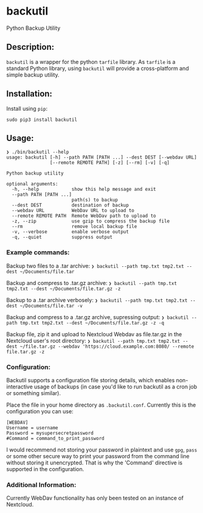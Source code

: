 # backutil
Python Backup Utility

## Description:
`backutil` is a wrapper for the python `tarfile` library. As `tarfile` is a standard Python library, using `backutil` will provide a cross-platform and simple backup utility.


## Installation:

Install using `pip`:

`sudo pip3 install backutil`


## Usage:
```
❯ ./bin/backutil --help
usage: backutil [-h] --path PATH [PATH ...] --dest DEST [--webdav URL]
                [--remote REMOTE PATH] [-z] [--rm] [-v] [-q]

Python backup utility

optional arguments:
  -h, --help            show this help message and exit
  --path PATH [PATH ...]
                        path(s) to backup
  --dest DEST           destination of backup
  --webdav URL          WebDav URL to upload to
  --remote REMOTE PATH  Remote WebDav path to upload to
  -z, --zip             use gzip to compress the backup file
  --rm                  remove local backup file
  -v, --verbose         enable verbose output
  -q, --quiet           suppress output
```


### Example commands:

Backup two files to a .tar archive:
`❯ backutil --path tmp.txt tmp2.txt --dest ~/Documents/file.tar`

Backup and compress to .tar.gz archive:
`❯ backutil --path tmp.txt tmp2.txt --dest ~/Documents/file.tar.gz -z`

Backup to a .tar archive verbosely:
`❯ backutil --path tmp.txt tmp2.txt --dest ~/Documents/file.tar -v`

Backup and compress to a .tar.gz archive, supressing output:
`❯ backutil --path tmp.txt tmp2.txt --dest ~/Documents/file.tar.gz -z -q`

Backup file, zip it and upload to Nextcloud Webdav as file.tar.gz in the Nextcloud user's root directory: 
`❯ backutil --path tmp.txt tmp2.txt --dest ~/file.tar.gz --webdav 'https://cloud.example.com:8080/ --remote file.tar.gz -z`


### Configuration:

Backutil supports a configuration file storing details, which enables non-interactive usage of backups (in case you'd like to run backutil as a cron job or something similar). 

Place the file in your home directory as `.backutil.conf`. Currently this is the configuration you can use:
```
[WEBDAV]
Username = username
Password = mysupersecretpassword
#Command = command_to_print_password
```

I would recommend not storing your password in plaintext and use `gpg`, `pass` or some other secure way to print your password from the command line without storing it unencrypted. That is why the 'Command' directive is supported in the configuration.  


### Additional Information:
Currently WebDav functionality has only been tested on an instance of Nextcloud.
